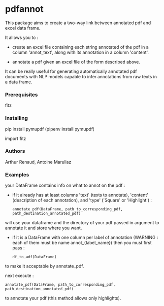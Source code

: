 
# pdfannot

This package aims to create a two-way link between annotated pdf and excel data frame.

It allows you to :

   - create an excel file containing each string annotated of the pdf in a column 'annot_text', along with its 
   annotation in a column 'content'.
    
   - annotate a pdf given an excel file of the form described above.
   
It can be really useful for generating automatically annotated pdf documents with NLP models capable to
infer annotations from raw texts in a data frame.


### Prerequisites

fitz

### Installing

pip install pymupdf
(pipenv install pymupdf)

import fitz

### Authors

Arthur Renaud, Antoine Marullaz

### Examples

your DataFrame contains info on what to annot on the pdf :
    
- if it already has at least columns 'text' (texts to annotate),
 'content' (description of each annotation), and 'type' ('Square' or 'Highlight') :
   
      annotate_pdf(DataFrame, path_to_corresponding_pdf, path_destination_annotated_pdf)
    
will use your dataframe and the directory of your pdf passed in argument to annotate it and store where you want.


- if it is a DataFrame with one column per label of annotation (WARNING : each of them must be name annot_{label_name})
then you must first pass : 

      df_to_adf(DataFrame)

to make it acceptable by annotate_pdf.

next execute :

    annotate_pdf(DataFrame, path_to_corresponding_pdf, path_destination_annotated_pdf)
    
to annotate your pdf (this method allows only highlights).
